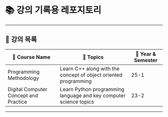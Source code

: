 # 📚 강의 기록용 레포지토리
---

## 📌 강의 목록

| 📖 Course Name | 📝 Topics | 📅 Year & Semester |
|----------|------------|--------------|
| Programming Methodology | Learn C++ along with the concept of object oriented programming | 25-1 |
| Digital Computer Concept and Practice | Learn Python programming language and key computer science topics | 23-2 |
---
